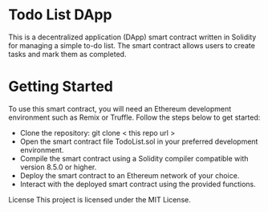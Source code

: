 # Todo List DApp
This is a decentralized application (DApp) smart contract written in Solidity for managing a simple to-do list. The smart contract allows users to create tasks and mark them as completed.

# Getting Started
To use this smart contract, you will need an Ethereum development environment such as Remix or Truffle. Follow the steps below to get started:

- Clone the repository: git clone < this repo url > 
- Open the smart contract file TodoList.sol in your preferred development environment.
- Compile the smart contract using a Solidity compiler compatible with version 8.5.0 or higher.
- Deploy the smart contract to an Ethereum network of your choice.
- Interact with the deployed smart contract using the provided functions.

License
This project is licensed under the MIT License.
